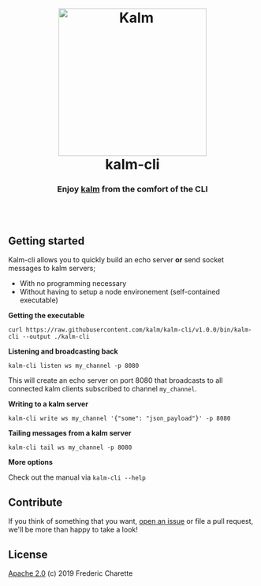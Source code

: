 <h1 align="center">
  <a title="The socket optimizer" href="http://kalm.js.org">
    <img alt="Kalm" width="300px" src="https://kalm.js.org/images/kalmv3.png" />
    <br/>
  </a>
  kalm-cli
</h1>
<h3 align="center">
  Enjoy <a title="The socket optimizer" href="https://github.com/kalm/kalm.js">kalm</a> from the comfort of the CLI
  <br/><br/>
</h3>
<br/>

## Getting started

Kalm-cli allows you to quickly build an echo server **or** send socket messages to kalm servers;

- With no programming necessary
- Without having to setup a node environement (self-contained executable)

**Getting the executable**

```
curl https://raw.githubusercontent.com/kalm/kalm-cli/v1.0.0/bin/kalm-cli --output ./kalm-cli
```

**Listening and broadcasting back**

```
kalm-cli listen ws my_channel -p 8080

```

This will create an echo server on port 8080 that broadcasts to all connected kalm clients subscribed to channel `my_channel`.


**Writing to a kalm server**

```
kalm-cli write ws my_channel '{"some": "json_payload"}' -p 8080

```

**Tailing messages from a kalm server**

```
kalm-cli tail ws my_channel -p 8080

```

**More options**

Check out the manual via `kalm-cli --help`

## Contribute

If you think of something that you want, [open an issue](//github.com/kalm/kalm-cli/issues/new) or file a pull request, we'll be more than happy to take a look!

## License 

[Apache 2.0](LICENSE) (c) 2019 Frederic Charette
